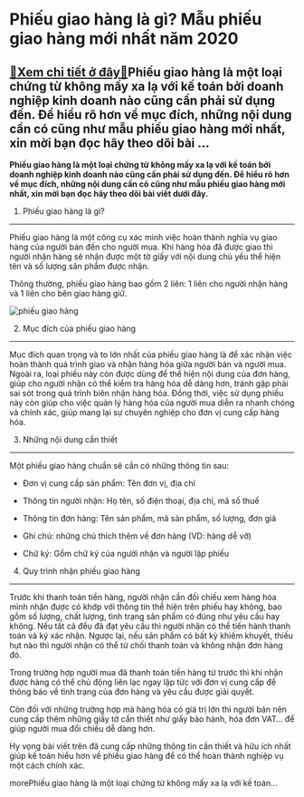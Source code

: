Phiếu giao hàng là gì? Mẫu phiếu giao hàng mới nhất năm 2020
============================================================

[:gift:Xem chi tiết ở đây:gift:](https://hddtvn.com/phieu-giao-hang-la-gi-mau-phieu-giao-hang-moi-nhat-nam-2020/)Phiếu giao hàng là một loại chứng từ không mấy xa lạ với kế toán bởi doanh nghiệp kinh doanh nào cũng cần phải sử dụng đến. Để hiểu rõ hơn về mục đích, những nội dung cần có cũng như mẫu phiếu giao hàng mới nhất, xin mời bạn đọc hãy theo dõi bài …
-------------------------------------------------------------------------------------------------------------------------------------------------------------------------------------------------------------------------------------------------------

**Phiếu giao hàng là một loại chứng từ không mấy xa lạ với kế toán bởi doanh nghiệp kinh doanh nào cũng cần phải sử dụng đến. Để hiểu rõ hơn về mục đích, những nội dung cần có cũng như mẫu phiếu giao hàng mới nhất, xin mời bạn đọc hãy theo dõi bài viết dưới đây.**


1. Phiếu giao hàng là gì?
-------------------------


Phiếu giao hàng là một công cụ xác minh việc hoàn thành nghĩa vụ giao hàng của người bán đến cho người mua. Khi hàng hóa đã được giao thì người nhận hàng sẽ nhận được một tờ giấy với nội dung chủ yếu thể hiện tên và số lượng sản phẩm được nhận.


Thông thường, phiếu giao hàng bao gồm 2 liên: 1 liên cho người nhận hàng và 1 liên cho bên giao hàng giữ.


![phiếu giao hàng](https://hddtvn.com/wp-content/uploads/2021/01/CBrirTh.png)


2. Mục đích của phiếu giao hàng
-------------------------------


Mục đích quan trọng và to lớn nhất của phiếu giao hàng là để xác nhận việc hoàn thành quá trình giao và nhận hàng hóa giữa người bán và người mua. Ngoài ra, loại phiếu này còn được dùng để thể hiện nội dung của đơn hàng, giúp cho người nhận có thể kiểm tra hàng hóa dễ dàng hơn, tránh gặp phải sai sót trong quá trình biên nhận hàng hóa. Đồng thời, việc sử dụng phiếu này còn giúp cho việc quản lý hàng hóa của người mua diễn ra nhanh chóng và chính xác, giúp mang lại sự chuyên nghiệp cho đơn vị cung cấp hàng hóa.


3. Những nội dung cần thiết
---------------------------


Một phiếu giao hàng chuẩn sẽ cần có những thông tin sau:




* Đơn vị cung cấp sản phẩm: Tên đơn vị, địa chỉ

* Thông tin người nhận: Họ tên, số điện thoại, địa chỉ, mã số thuế

* Thông tin đơn hàng: Tên sản phẩm, mã sản phẩm, số lượng, đơn giá

* Ghi chú: những chú thích thêm về đơn hàng (VD: hàng dễ vỡ)

* Chữ ký: Gồm chữ ký của người nhận và người lập phiếu



4. Quy trình nhận phiếu giao hàng
---------------------------------


Trước khi thanh toán tiền hàng, người nhận cần đối chiếu xem hàng hóa mình nhận được có khớp với thông tin thể hiện trên phiếu hay không, bao gồm số lượng, chất lượng, tình trạng sản phẩm có đúng như yêu cầu hay không. Nếu tất cả đều đã đạt yêu cầu thì người nhận có thể tiến hành thanh toán và ký xác nhận. Ngược lại, nếu sản phẩm có bất kỳ khiếm khuyết, thiếu hụt nào thì người nhận có thể từ chối thanh toán và không nhận đơn hàng đó.


Trong trường hợp người mua đã thanh toán tiền hàng từ trước thì khi nhận được hàng có thể chủ động liên lạc ngay lập tức với đơn vị cung cấp để thông báo về tình trạng của đơn hàng và yêu cầu được giải quyết.


Còn đối với những trường hợp mà hàng hóa có giá trị lớn thì người bán nên cung cấp thêm những giấy tờ cần thiết như giấy bảo hành, hóa đơn VAT… để giúp người mua đối chiếu dễ dàng hơn.


Hy vọng bài viết trên đã cung cấp những thông tin cần thiết và hữu ích nhất giúp kế toán hiểu hơn về phiếu giao hàng để có thể hoàn thành nghiệp vụ một cách chính xác.


morePhiếu giao hàng là một loại chứng từ không mấy xa lạ với kế toán…

